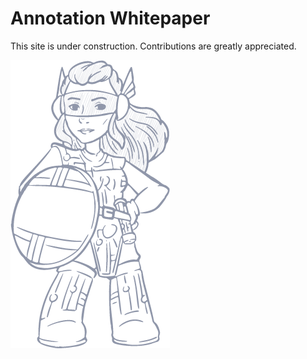 # Annotation Whitepaper


This site is under construction. Contributions are greatly appreciated.

<img src="../construction.png"/>

